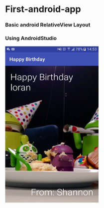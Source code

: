 # First-android-app
### Basic android RelativeView Layout
### Using AndroidStudio
<img src="./Screenshot_20180515-145340.png" width="300px" height="500px">
